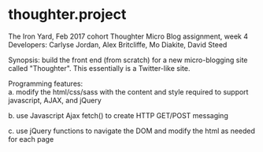 # thoughter.project

The Iron Yard, Feb 2017 cohort
Thoughter Micro Blog assignment, week 4
Developers:  Carlyse Jordan, Alex Britcliffe, Mo Diakite, David Steed

Synopsis:  build the front end (from scratch) for a new micro-blogging site called "Thoughter". This essentially is a Twitter-like site.

Programming features:  
a.  modify the html/css/sass with the content and style required to support javascript, AJAX, and jQuery

b.  use Javascript Ajax fetch() to create HTTP GET/POST messaging

c.  use jQuery functions to navigate the DOM and modify the html as needed for each page

